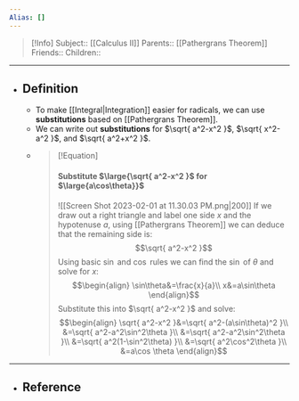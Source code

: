 ```yaml
---
Alias: []
---
```

> [!Info]
> Subject:: [[Calculus II]]
> Parents:: [[Pathergrans Theorem]]
> Friends:: 
> Children:: 
---
- ## Definition
	- To make [[Integral|Integration]] easier for radicals, we can use **substitutions** based on [[Pathergrans Theorem]].
	- We can write out **substitutions** for $\sqrt{ a^2-x^2 }$, $\sqrt{ x^2-a^2 }$, and $\sqrt{ a^2+x^2 }$.
	- > [!Equation]
	  > #### Substitute $\large{\sqrt{ a^2-x^2 }$ for $\large{a\cos\theta}}$
	  > ![[Screen Shot 2023-02-01 at 11.30.03 PM.png|200]]
	  > If we draw out a right triangle and label one side $x$ and the hypotenuse $a$, using [[Pathergrans Theorem]] we can deduce that the remaining side is:
	  > $$\sqrt{ a^2-x^2 }$$
	  > Using basic $\sin$ and $\cos$ rules we can find the $\sin$ of $\theta$ and solve for $x$:
	  > $$\begin{align}
	  > \sin\theta&=\frac{x}{a}\\
	  > x&=a\sin\theta
	  > \end{align}$$
	  > Substitute this into $\sqrt{ a^2-x^2 }$  and solve:
	  > $$\begin{align}
	  > \sqrt{ a^2-x^2 }&=\sqrt{ a^2-(a\sin\theta)^2 }\\
	  > &=\sqrt{ a^2-a^2\sin^2\theta }\\
	  > &=\sqrt{ a^2-a^2\sin^2\theta }\\
	  > &=\sqrt{ a^2(1-\sin^2\theta) }\\
	  > &=\sqrt{ a^2\cos^2\theta }\\
	  > &=a\cos \theta
	  > \end{align}$$
---
- ## Reference